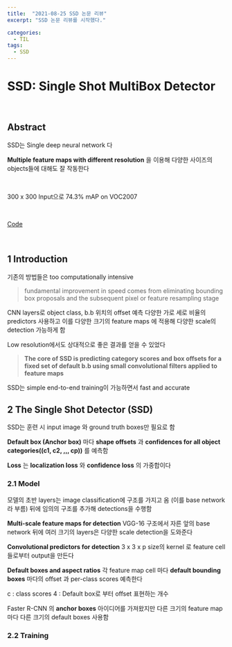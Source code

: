 ```yaml
---
title:  "2021-08-25 SSD 논문 리뷰"
excerpt: "SSD 논문 리뷰를 시작했다."

categories:
  - TIL
tags:
  - SSD
---
```


# SSD: Single Shot MultiBox Detector            
​                
## Abstract           

SSD는 Single deep neural network 다          

__Multiple feature maps with different resolution__ 을 이용해 다양한 사이즈의 objects들에 대해도 잘 작동한다       

​       

300 x 300 Input으로 74.3% mAP on VOC2007           

​           

[Code](https://github.com/weiliu89/caffe/tree/ssd)         

​              

## 1 Introduction           

기존의 방법들은 too computationally intensive           

> fundamental improvement in speed comes from eliminating bounding box proposals and the subsequent pixel or feature resampling stage

CNN layers로 object class, b.b 위치의 offset 예측
다양한 가로 세로 비율의 predictors 사용하고 이를 다양한 크기의 feature maps 에 적용해 다양한 scale의 detection 가능하게 함

Low resolution에서도 상대적으로 좋은 결과를 얻을 수 있었다

> __The core of SSD is predicting category scores and box offsets for a fixed set of default b.b using small convolutional filters applied to feature maps__

SSD는 simple end-to-end training이 가능하면서 fast and accurate 
<br/>

## 2 The Single Shot Detector (SSD)
SSD는 훈련 시 input image 와 ground truth boxes만 필요로 함  

__Default box (Anchor box)__ 마다 __shape offsets__ 과 __confidences for all object categories((c1, c2, ,,, cp))__ 를 예측함

__Loss__ 는 __localization loss__ 와 __confidence loss__ 의 가중합이다
<br/>

### 2.1 Model 
모델의 초반 layers는 image classification에 구조를 가지고 옴 (이를 base network라 부름)
뒤에 임의의 구조를 추가해 detections을 수행함 

__Multi-scale feature maps for detection__
VGG-16 구조에서 자른 앞의 base network 뒤에 여러 크기의 layers은 다양한 scale detection을 도와준다

__Convolutional predictors for detection__ 
3 x 3 x p  size의 kernel 로 feature cell 들로부터 output을 만든다

__Default boxes and aspect ratios__
각 feature map cell 마다 __default bounding boxes__ 마다의 offset 과 per-class scores 예측한다

c : class scores
4 : Default box로 부터 offset 표현하는 개수 

Faster R-CNN 의 __anchor boxes__ 아이디어를 가져왔지만 다른 크기의 feature map마다 다른 크기의 default boxes 사용함


### 2.2 Training





